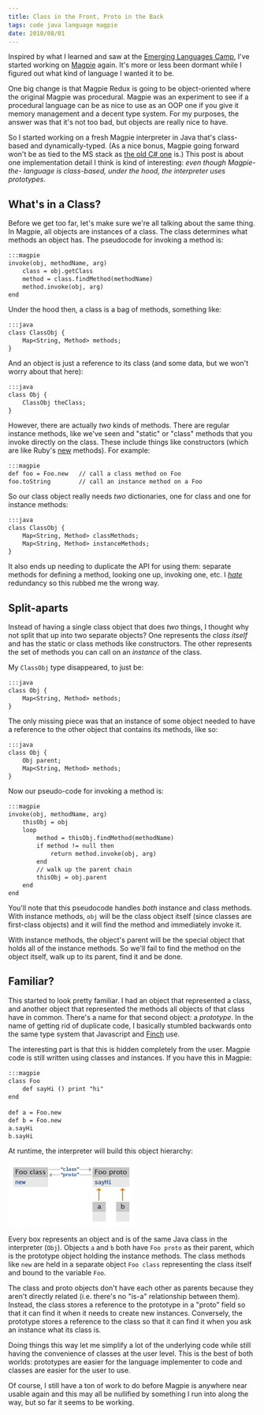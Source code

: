```yaml
---
title: Class in the Front, Proto in the Back
tags: code java language magpie
date: 2010/08/01
---
```

Inspired by what I learned and saw at the [Emerging Languages Camp](http://emerginglangs.com/), I've
started working on [Magpie](http://bitbucket.org/munificent/magpie) again. It's more or less been dormant while I
figured out what kind of language I wanted it to be.

One big change is that Magpie Redux is going to be object-oriented where the
original Magpie was procedural. Magpie was an experiment to see if a
procedural language can be as nice to use as an OOP one if you give it memory
management and a decent type system. For my purposes, the answer was that it's
not too bad, but objects are really nice to have.

So I started working on a fresh Magpie interpreter in Java that's class-based
and dynamically-typed. (As a nice bonus, Magpie going forward won't be as tied
to the MS stack as [the old C# one](http://bitbucket.org/munificent/magpie/src/tip/csharp/) is.) This post is about one
implementation detail I think is kind of interesting: *even though Magpie-the-
language is class-based, under the hood, the interpreter uses prototypes.*

## What's in a Class?

Before we get too far, let's make sure we're all talking about the same thing.
In Magpie, all objects are instances of a class. The class determines what
methods an object has. The pseudocode for invoking a method is:

    :::magpie
    invoke(obj, methodName, arg)
        class = obj.getClass
        method = class.findMethod(methodName)
        method.invoke(obj, arg)
    end

Under the hood then, a class is a bag of methods, something like:

    :::java
    class ClassObj {
        Map<String, Method> methods;
    }

And an object is just a reference to its class (and some data, but we won't
worry about that here):

    :::java
    class Obj {
        ClassObj theClass;
    }

However, there are actually *two* kinds of methods. There are regular instance
methods, like we've seen and "static" or "class" methods that you invoke
directly on the class. These include things like constructors (which are like
Ruby's [new](http://www.devx.com/enterprise/Article/30917/0/page/3) methods). For example:

    :::magpie
    def foo = Foo.new   // call a class method on Foo
    foo.toString        // call an instance method on a Foo

So our class object really needs *two* dictionaries, one for class and one for
instance methods:

    :::java
    class ClassObj {
        Map<String, Method> classMethods;
        Map<String, Method> instanceMethods;
    }

It also ends up needing to duplicate the API for using them: separate methods
for defining a method, looking one up, invoking one, etc. I *[hate](http://en.wikipedia.org/wiki/DRY)* redundancy so this rubbed me the wrong way.

## Split-aparts

Instead of having a single class object that does *two* things, I thought why
not split that up into two separate objects? One represents the *class itself*
and has the static or class methods like constructors. The other represents
the set of methods you can call on an *instance* of the class.

My `ClassObj` type disappeared, to just be:

    :::java
    class Obj {
        Map<String, Method> methods;
    }

The only missing piece was that an instance of some object needed to have a
reference to the other object that contains its methods, like so:

    :::java
    class Obj {
        Obj parent;
        Map<String, Method> methods;
    }

Now our pseudo-code for invoking a method is:

    :::magpie
    invoke(obj, methodName, arg)
        thisObj = obj
        loop
            method = thisObj.findMethod(methodName)
            if method != null then
                return method.invoke(obj, arg)
            end
            // walk up the parent chain
            thisObj = obj.parent
        end
    end

You'll note that this pseudocode handles *both* instance and class methods.
With instance methods, `obj` will be the class object itself (since classes
are first-class objects) and it will find the method and immediately invoke
it.

With instance methods, the object's parent will be the special object that
holds all of the instance methods. So we'll fail to find the method on the
object itself, walk up to its parent, find it and be done.

## Familiar?

This started to look pretty familiar. I had an object that represented a
class, and another object that represented the methods all objects of that
class have in common. There's a name for that second object: a *prototype*. In
the name of getting rid of duplicate code, I basically stumbled backwards onto
the same type system that Javascript and [Finch](http://finch.stuffwithstuff.com/) use.

The interesting part is that this is hidden completely from the user. Magpie
code is still written using classes and instances. If you have this in Magpie:

    :::magpie
    class Foo
        def sayHi () print "hi"
    end

    def a = Foo.new
    def b = Foo.new
    a.sayHi
    b.sayHi

At runtime, the interpreter will build this object hierarchy:

![Object hierarchy for a class Foo and two instances of it](image/2010/08/prototype-hierarchy.png "Object Hierarchy")

Every box represents an object and is of the same Java class in the
interpreter (`Obj`). Objects `a` and `b` both have `Foo proto` as their
parent, which is the prototype object holding the instance methods. The class
methods like `new` are held in a separate object `Foo class` representing the
class itself and bound to the variable `Foo`.

The class and proto objects don't have each other as parents because they
aren't directly related (i.e. there's no "is-a" relationship between them).
Instead, the class stores a reference to the prototype in a "proto" field so
that it can find it when it needs to create new instances. Conversely, the
prototype stores a reference to the class so that it can find it when you ask
an instance what its class is.

Doing things this way let me simplify a lot of the underlying code while still
having the convenience of classes at the user level. This is the best of both
worlds: prototypes are easier for the language implementer to code and classes
are easier for the user to use.

Of course, I still have a ton of work to do before Magpie is anywhere near
usable again and this may all be nullified by something I run into along the
way, but so far it seems to be working.
